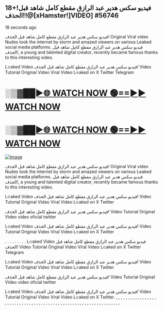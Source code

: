 ## 18+!فيديو سكس هدير عبد الرازق مقطع كامل شاهد قبل الحذف!!@[xHamster!]VIDEO] #56746

18 seconds ago

فيديو سكس هدير عبد الرازق مقطع كامل شاهد قبل الحذف! Original Viral video Nudes took the internet by storm and amazed viewers on various Leaked social media platforms. فيديو سكس هدير عبد الرازق مقطع كامل شاهد قبل الحذف!, a young and talented digital creator, recently became famous thanks to this interesting video.

L𝚎aked Video فيديو سكس هدير عبد الرازق مقطع كامل شاهد قبل الحذف! Video Tutorial Original Video Viral Video L𝚎aked on X Twitter Telegram

<h1><a href="https://happiness-bro.blogspot.com/2024/12/refhttpsviralvideotrending.html" rel="nofollow">░▒▓██►🌐 WATCH NOW 🟢==►► WATCH NOW</a></h1>




<h1><a href="https://happiness-bro.blogspot.com/2024/12/refhttpsviralvideotrending.html" rel="nofollow">░▒▓██►🌐 WATCH NOW 🟢==►► WATCH NOW</a></h1>




[![Image](https://github.com/user-attachments/assets/ff3b7bd4-415c-4ca3-a6c8-b1f096193c29)](https://happiness-bro.blogspot.com/2024/12/refhttpsviralvideotrending.html)


فيديو سكس هدير عبد الرازق مقطع كامل شاهد قبل الحذف! Original Viral video Nudes took the internet by storm and amazed viewers on various Leaked social media platforms. فيديو سكس هدير عبد الرازق مقطع كامل شاهد قبل الحذف!, a young and talented digital creator, recently became famous thanks to this interesting video.

L𝚎aked Video فيديو سكس هدير عبد الرازق مقطع كامل شاهد قبل الحذف! Video Tutorial Original Video Viral Video L𝚎aked on X Twitter

فيديو سكس هدير عبد الرازق مقطع كامل شاهد قبل الحذف! Video Tutorial Original Video video oficial twitter

L𝚎aked Video فيديو سكس هدير عبد الرازق مقطع كامل شاهد قبل الحذف! Video Tutorial Original Video Viral Video L𝚎aked on X Twitter

. . . . . . . . . L𝚎aked Video فيديو سكس هدير عبد الرازق مقطع كامل شاهد قبل الحذف! Video Tutorial Original Video Viral Video L𝚎aked on X Twitter Telegram

L𝚎aked Video فيديو سكس هدير عبد الرازق مقطع كامل شاهد قبل الحذف! Video Tutorial Original Video Viral Video L𝚎aked on X Twitter

فيديو سكس هدير عبد الرازق مقطع كامل شاهد قبل الحذف! Video Tutorial Original Video video oficial twitter

L𝚎aked Video فيديو سكس هدير عبد الرازق مقطع كامل شاهد قبل الحذف! Video Tutorial Original Video Viral Video L𝚎aked on X Twitter.
,
,
,
,
,
,
,
,
,
,
,
,
,
,
,
,
,
,
,
,
,
,
,
,
,
,
,
,
,
,
,
,
,
,
,
,
,
,
,
,
,
,
,
,
,
,
,
,
,
,
,
,
,
,
,
,
,
,
,
,
,
,
,
,
,
